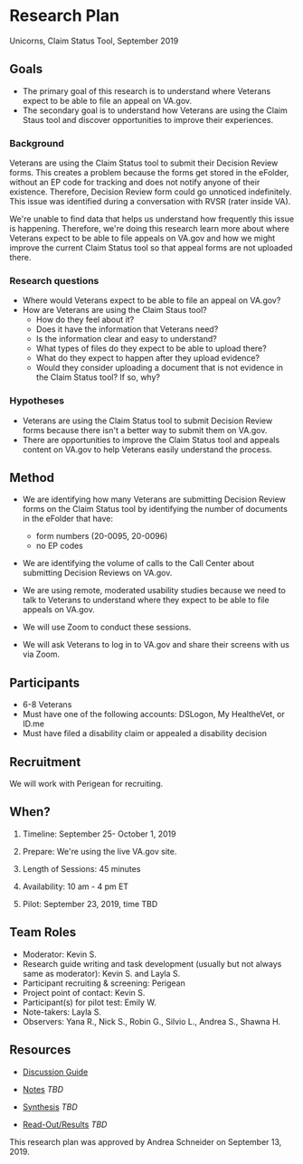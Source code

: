 # Research Plan

Unicorns, Claim Status Tool, September 2019

## Goals
- The primary goal of this research is to understand where Veterans expect to be able to file an appeal on VA.gov. 
- The secondary goal is to understand how Veterans are using the Claim Staus tool and discover opportunities to improve their experiences.

### Background
Veterans are using the Claim Status tool to submit their Decision Review forms. This creates a problem because the forms get stored in the eFolder, without an EP code for tracking and does not notify anyone of their existence. Therefore, Decision Review form could go unnoticed indefinitely. This issue was identified during a conversation with RVSR (rater inside VA).

We're unable to find data that helps us understand how frequently this issue is happening. Therefore, we're doing this research learn more about where Veterans expect to be able to file appeals on VA.gov and how we might improve the current Claim Status tool so that appeal forms are not uploaded there.

### Research questions
- Where would Veterans expect to be able to file an appeal on VA.gov?
- How are Veterans are using the Claim Staus tool? 
  - How do they feel about it? 
  - Does it have the information that Veterans need?
  - Is the information clear and easy to understand?
  - What types of files do they expect to be able to upload there? 
  - What do they expect to happen after they upload evidence?
  - Would they consider uploading a document that is not evidence in the Claim Status tool? If so, why?

### Hypotheses
- Veterans are using the Claim Status tool to submit Decision Review forms because there isn't a better way to submit them on VA.gov.
- There are opportunities to improve the Claim Status tool and appeals content on VA.gov to help Veterans easily understand the process. 

## Method
- We are identifying how many Veterans are submitting Decision Review forms on the Claim Status tool by identifying the number of documents in the eFolder that have:
  - form numbers (20-0095, 20-0096)
  - no EP codes

- We are identifying the volume of calls to the Call Center about submitting Decision Reviews on VA.gov.

- We are using remote, moderated usability studies because we need to talk to Veterans to understand where they expect to be able to file appeals on VA.gov. 

- We will use Zoom to conduct these sessions.
  
- We will ask Veterans to log in to VA.gov and share their screens with us via Zoom. 


## Participants
- 6-8 Veterans
- Must have one of the following accounts: DSLogon, My HealtheVet, or ID.me
- Must have filed a disability claim or appealed a disability decision

## Recruitment
We will work with Perigean for recruiting. 

## When? 
1.	Timeline: September 25- October 1, 2019

2.	Prepare: We're using the live VA.gov site. 

3. Length of Sessions: 45 minutes

4.	Availability: 10 am - 4 pm ET

5.	Pilot: September 23, 2019, time TBD

## Team Roles 
- Moderator: Kevin S. 
- Research guide writing and task development (usually but not always same as moderator): Kevin S. and Layla S. 
- Participant recruiting & screening: Perigean
- Project point of contact: Kevin S. 
- Participant(s) for pilot test: Emily W.
- Note-takers: Layla S. 
- Observers: Yana R., Nick S., Robin G., Silvio L., Andrea S., Shawna H.

## Resources

- [Discussion Guide](./conversation-guide.md)

- [Notes]() *TBD*

- [Synthesis]() *TBD*

- [Read-Out/Results]() *TBD*

This research plan was approved by Andrea Schneider on September 13, 2019.
